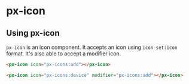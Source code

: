 px-icon
============

## Using px-icon

`px-icon` is an icon component. It accepts an icon using `icon-set:icon` format. It's also able to accept a modifier icon.

```html
<px-icon icon="px-icons:add"></px-icon>

<px-icon icon="px-icons:device" modifier="px-icons:add"></px-icon>
```

